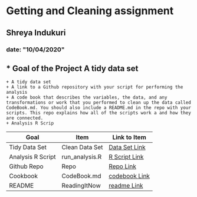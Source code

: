 
# Getting and Cleaning assignment
## Shreya Indukuri
### date: "10/04/2020"


## * Goal of the Project A tidy data set
    + A tidy data set
    + A link to a Github repository with your script for performing the analysis
    + A code book that describes the variables, the data, and any transformations or work that you performed to clean up the data called  CodeBook.md. You should also include a README.md in the repo with your scripts. This repo explains how all of the scripts work a and how they are connected.
    + Analysis R Scrip






Goal | Item | Link to Item
--- | --- | ---
Tidy Data Set |  Clean Data Set |  [Data Set Link](https://github.com/ShreyaIndukuri/cleaning-getting/blob/master/tidyy.csv "todataset")
Analysis R Script |  run_analysis.R |  [R Script Link](https://github.com/ShreyaIndukuri/cleaning-getting/blob/master/run_analysis.r "run_analysis.R")
Github Repo | Repo |  [Repo Link](https://github.com/ShreyaIndukuri/cleaning-getting "Click to go to Repo")
Cookbook | CodeBook.md |  [codebook Link](https://github.com/ShreyaIndukuri/cleaning-getting/blob/master/README.md "CodeBook.md")
README | ReadingItNow |  [readme Link](https://github.com/ShreyaIndukuri/cleaning-getting/blob/master/README.md "README.md")



